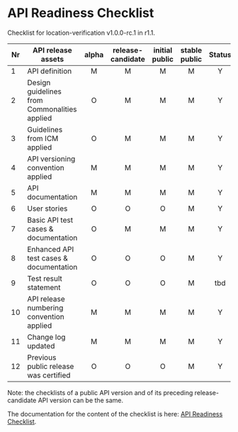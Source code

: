 # API Readiness Checklist

Checklist for location-verification v1.0.0-rc.1 in r1.1.

| Nr | API release assets  | alpha | release-candidate |  initial<br>public | stable<br> public | Status | Comments |
|----|----------------------------------------------|:-----:|:-----------------:|:-------:|:------:|:----:|:----:|
|  1 | API definition                               |   M   |         M         |    M    |    M   |Y| /code/API_definitions/location-verification.yaml |
|  2 | Design guidelines from Commonalities applied |   O   |         M         |    M    |    M   |Y| |
|  3 | Guidelines from ICM applied                  |   O   |         M         |    M    |    M   |Y| |
|  4 | API versioning convention applied            |   M   |         M         |    M    |    M   |Y| |
|  5 | API documentation                            |   M   |         M         |    M    |    M   |Y| inline in yaml |
|  6 | User stories                                 |   O   |         O         |    O    |    M   |Y| /documentation/SupportingDocuments/Location_Verification_User_Story.md  |
|  7 | Basic API test cases & documentation         |   O   |         M         |    M    |    M   |Y| /code/Test_definitions/location-verification.feature |
|  8 | Enhanced API test cases & documentation      |   O   |         O         |    O    |    M   |Y| /code/Test_definitions/location-verification.feature |
|  9 | Test result statement                        |   O   |         O         |    O    |    M   |tbd| link |
| 10 | API release numbering convention applied     |   M   |         M         |    M    |    M   |Y|      |
| 11 | Change log updated                           |   M   |         M         |    M    |    M   |Y| /CHANGELOG.md |
| 12 | Previous public release was certified        |   O   |         O         |    O    |    M   |Y|      |

Note: the checklists of a public API version and of its preceding release-candidate API version can be the same.

The documentation for the content of the checklist is here: [API Readiness Checklist](https://wiki.camaraproject.org/display/CAM/API+Release+Process#APIReleaseProcess-APIreadinesschecklist).
